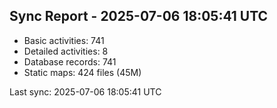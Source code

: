 ## Sync Report - 2025-07-06 18:05:41 UTC

- Basic activities: 741
- Detailed activities: 8
- Database records: 741
- Static maps: 424 files (45M)

Last sync: 2025-07-06 18:05:41 UTC
